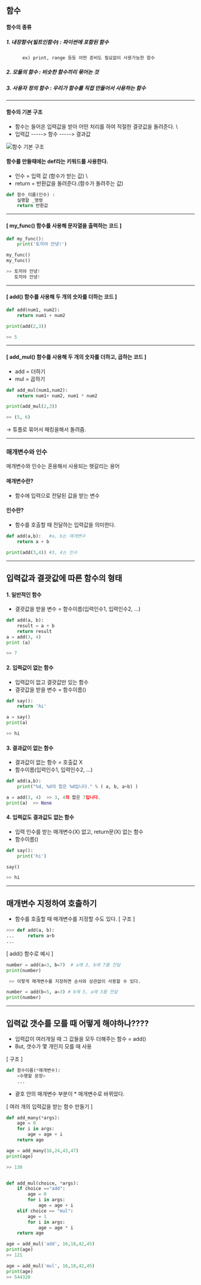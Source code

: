 ## 함수

#### 함수의 종류
##### 1. 내장함수(빌트인함수) : 파이썬에 포함된 함수
          ex) print, range 등등 어떤 준비도 필요없이 사용가능한 함수
##### 2. 모듈의 함수 : 비슷한 함수끼리 묶어논 것
##### 3. 사용자 정의 함수 : 우리가 함수를 직접 만들어서 사용하는 함수

--------------------------------------------------
#### 함수의 기본 구조
- 함수는 들어온 입력값을 받아 어떤 처리를 하여 적절한 결괏값을 돌려준다. \
- 입력값 -----> 함수 -----> 결과값

![함수 기본 구조](https://user-images.githubusercontent.com/77951853/114353619-328f5f80-9ba8-11eb-8ee2-efa87271f94d.png)

 #### 함수를 만들때에는 def라는 키워드를 사용한다. 
 - 인수 = 입력 값 (함수가 받는 값) \
- return = 반환값을 돌려준다.(함수가 돌려주는 값)

```python
def 함수_이름(인수) :
    실행할 _명령
    return 반환값
```

--------------------------------------------------

#### [ my_func() 함수를 사용해 문자열을 출력하는 코드 ]
```python
def my_func():
    print('토끼야 안녕!')

my_func()
my_func()

>> 토끼야 안녕!
   토끼야 안녕!

```
--------------------------------------------------

#### [ add() 함수를 사용해 두 개의 숫자를 더하는 코드 ]
```python
def add(num1, num2):
    return num1 + num2

print(add(2,3))

>> 5

```
--------------------------------------------------

#### [ add_mul() 함수를 사용해 두 개의 숫자를 더하고, 곱하는 코드 ]
- add = 더하기
- mul = 곱하기

```python
def add_mul(num1,num2):
    return num1+ num2, num1 * num2

print(add_mul(2,3))

>> (5, 6)

```
→ 튜플로 묶어서 패킹을해서 돌려줌.

--------------------------------------------------

### 매개변수와 인수
매개변수와 인수는 혼용해서 사용되는 헷갈리는 용어

#### 매개변수란?
- 함수에 입력으로 전달된 값을 받는 변수

#### 인수란?
- 함수를 호출할 때 전달하는 입력값을 의미한다.

```python
def add(a,b):   #a, b는 매개변수
    return a + b

print(add(3,4)) #3, 4는 인수
```

--------------------------------------------------

## 입력값과 결괏값에 따른 함수의 형태
#### 1. 일반적인 함수
- 결괏값을 받을 변수 = 함수이름(입력인수1, 입력인수2, ...)

```python
def add(a, b): 
    result = a + b 
    return result
a = add(3, 4)
print (a)

>> 7
```

#### 2. 입력값이 없는 함수
- 입력값이 없고 결괏값만 있는 함수
- 결괏값을 받을 변수 = 함수이름()

```python
def say():
    return 'hi'

a = say()
print(a)

>> hi
```

#### 3. 결과값이 없는 함수
- 결과값이 없는 함수 = 호출값 X
- 함수이름(입력인수1, 입력인수2, ...)
```python
def add(a,b):
    print("%d, %d의 합은 %d입니다." % ( a, b, a+b) ) 

a = add(3, 4)  >> 3, 4의 합은 7입니다. 
print(a)  >> None
```

#### 4. 입력값도 결과값도 없는 함수
- 입력 인수를 받는 매개변수(X) 없고, return문(X) 없는 함수 
- 함수이름()
```python
def say():
    print('hi')

say()

>> hi

```

--------------------------------------------------

## 매개변수 지정하여 호출하기
- 함수를 호출할 때 매개변수를 지정할 수도 있다.
[ 구조 ]
```python
>>> def add(a, b):
...     return a+b
... 

```

[ add() 함수로 예시 ]
```python
number = add(a=3, b=7)  # a에 3, b에 7를 전달
print(number)

 >> 이렇게 매개변수를 지정하면 순서와 상관없이 사용할 수 있다.

number = add(b=5, a=3) # b에 5, a에 3를 전달
print(number)
```

--------------------------------------------------

## 입력값 갯수를 모를 때 어떻게 해야하나????
- 입력값이 여러개일 때 그 값들을 모두 더해주는 함수 = add()
- But, 갯수가 몇 개인지 모를 때 사용

[ 구조 ]
```python
def 함수이름(*매개변수): 
    <수행할 문장>
    ...
```
-  괄호 안의 매개변수 부분이 * 매개변수로 바뀌었다.

[ 여러 개의 입력값을 받는 함수 만들기 ]
```python
def add_many(*args):
    age = 0
    for i in args:
        age = age + i
    return age

age = add_many(16,24,43,47)
print(age)

>> 130
```

```python

def add_mul(choice, *args):
    if choice =="add":
        age = 0
        for i in args:
            age = age + i
    elif choice == "mul":
        age = 1
        for i in args:
            age = age * i
    return age

age = add_mul('add', 16,18,42,45)
print(age)
>> 121

age = add_mul('mul', 16,18,42,45)
print(age)
>> 544320

```














